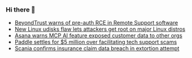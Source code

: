 ### Hi there 👋

<!--START_SECTION:feed-->
* [BeyondTrust warns of pre-auth RCE in Remote Support software](https://www.bleepingcomputer.com/news/security/beyondtrust-warns-of-pre-auth-rce-in-remote-support-software/)
* [New Linux udisks flaw lets attackers get root on major Linux distros](https://www.bleepingcomputer.com/news/linux/new-linux-udisks-flaw-lets-attackers-get-root-on-major-linux-distros/)
* [Asana warns MCP AI feature exposed customer data to other orgs](https://www.bleepingcomputer.com/news/security/asana-warns-mcp-ai-feature-exposed-customer-data-to-other-orgs/)
* [ Paddle settles for $5 million over facilitating tech support scams](https://www.bleepingcomputer.com/news/security/paddle-settles-for-5-million-over-facilitating-tech-support-scams/)
* [Scania confirms insurance claim data breach in extortion attempt](https://www.bleepingcomputer.com/news/security/scania-confirms-insurance-claim-data-breach-in-extortion-attempt/)
<!--END_SECTION:feed-->

<!--
**frankenk/frankenk** is a ✨ _special_ ✨ repository because its `README.md` (this file) appears on your GitHub profile.

Here are some ideas to get you started:

- 🔭 I’m currently working on ...
- 🌱 I’m currently learning ...
- 👯 I’m looking to collaborate on ...
- 🤔 I’m looking for help with ...
- 💬 Ask me about ...
- 📫 How to reach me: ...
- 😄 Pronouns: ...
- ⚡ Fun fact: ...
-->



